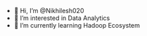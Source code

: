- 👋 Hi, I’m @Nikhilesh020
- 👀 I’m interested in Data Analytics
- 🌱 I’m currently learning Hadoop Ecosystem

<!---
Nikhilesh020/Nikhilesh020 is a ✨ special ✨ repository because its `README.md` (this file) appears on your GitHub profile.
You can click the Preview link to take a look at your changes.
--->
